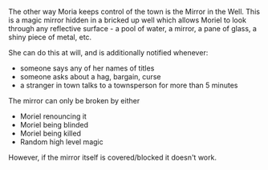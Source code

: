 The other way Moria keeps control of the town is the Mirror in the Well. This is a magic mirror hidden in a bricked up well which allows Moriel to look through any reflective surface - a pool of water, a mirror, a pane of glass, a shiny piece of metal, etc. 

She can do this at will, and is additionally notified whenever:
- someone says any of her names of titles
- someone asks about a hag, bargain, curse
- a stranger in town talks to a townsperson for more than 5 minutes

The mirror can only be broken by either
- Moriel renouncing it
- Moriel being blinded
- Moriel being killed
- Random high level magic

However, if the mirror itself is covered/blocked it doesn't work.